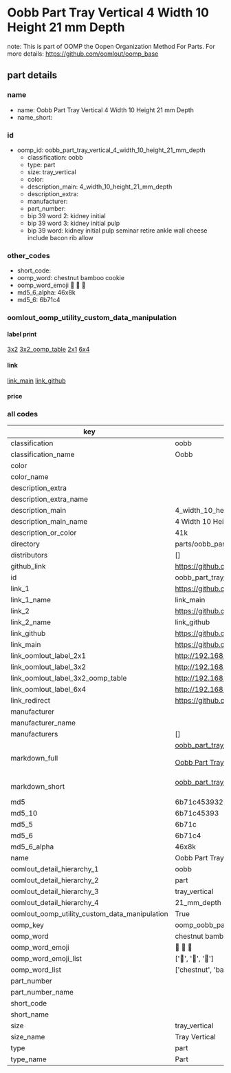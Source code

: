 # Oobb Part Tray Vertical 4 Width 10 Height 21 mm Depth  

note: This is part of OOMP the Oopen Organization Method For Parts. For more details: https://github.com/oomlout/oomp_base

##  part details
  







### name
* name: Oobb Part Tray Vertical 4 Width 10 Height 21 mm Depth
* name_short: 
### id
* oomp_id: oobb_part_tray_vertical_4_width_10_height_21_mm_depth
  * classification: oobb
  * type: part
  * size: tray_vertical
  * color: 
  * description_main: 4_width_10_height_21_mm_depth
  * description_extra: 
  * manufacturer: 
  * part_number: 
  * bip 39 word 2: kidney initial
  * bip 39 word 3: kidney initial pulp
  * bip 39 word: kidney initial pulp seminar retire ankle wall cheese include bacon rib allow

### other_codes
* short_code: 
* oomp_word: chestnut bamboo cookie
* oomp_word_emoji :chestnut: :bamboo: :cookie:
* md5_6_alpha: 46x8k
* md5_6: 6b71c4






### oomlout_oomp_utility_custom_data_manipulation
#### label print
[3x2](http://192.168.1.245:1112/?label=oomp%2046x8k)
[3x2_oomp_table](http://192.168.1.108:1112/?label=oomp%2046x8k)
[2x1](http://192.168.1.242:1112/?label=oomp%2046x8k)
[6x4](http://192.168.1.55:1112/?label=oomp%2046x8k)    

#### link

[link_main](https://github.com/oomlout/oomlout_oomp_version_1_messy/tree/main/parts/oobb_part_tray_vertical_4_width_10_height_21_mm_depth) [link_github](https://github.com/oomlout/oomlout_oomp_version_1_messy/tree/main/parts/oobb_part_tray_vertical_4_width_10_height_21_mm_depth)                             

#### price







### all codes 
| key | value |  
| --- | --- |  
| classification | oobb |  
| classification_name | Oobb |  
| color |  |  
| color_name |  |  
| description_extra |  |  
| description_extra_name |  |  
| description_main | 4_width_10_height_21_mm_depth |  
| description_main_name | 4 Width 10 Height 21 mm Depth |  
| description_or_color | 41k |  
| directory | parts/oobb_part_tray_vertical_4_width_10_height_21_mm_depth |  
| distributors | [] |  
| github_link | https://github.com/oomlout/oomlout_oomp_part_src/tree/main/parts/oobb_part_tray_vertical_4_width_10_height_21_mm_depth |  
| id | oobb_part_tray_vertical_4_width_10_height_21_mm_depth |  
| link_1 | https://github.com/oomlout/oomlout_oomp_version_1_messy/tree/main/parts/oobb_part_tray_vertical_4_width_10_height_21_mm_depth |  
| link_1_name | link_main |  
| link_2 | https://github.com/oomlout/oomlout_oomp_version_1_messy/tree/main/parts/oobb_part_tray_vertical_4_width_10_height_21_mm_depth |  
| link_2_name | link_github |  
| link_github | https://github.com/oomlout/oomlout_oomp_version_1_messy/tree/main/parts/oobb_part_tray_vertical_4_width_10_height_21_mm_depth |  
| link_main | https://github.com/oomlout/oomlout_oomp_version_1_messy/tree/main/parts/oobb_part_tray_vertical_4_width_10_height_21_mm_depth |  
| link_oomlout_label_2x1 | http://192.168.1.242:1112/?label=oomp%2046x8k |  
| link_oomlout_label_3x2 | http://192.168.1.245:1112/?label=oomp%2046x8k |  
| link_oomlout_label_3x2_oomp_table | http://192.168.1.108:1112/?label=oomp%2046x8k |  
| link_oomlout_label_6x4 | http://192.168.1.55:1112/?label=oomp%2046x8k |  
| link_redirect | https://github.com/oomlout/oomlout_oomp_version_1_messy/tree/main/parts/oobb_part_tray_vertical_4_width_10_height_21_mm_depth |  
| manufacturer |  |  
| manufacturer_name |  |  
| manufacturers | [] |  
| markdown_full | [oobb_part_tray_vertical_4_width_10_height_21_mm_depth](none)<br>[](none)<br>[Oobb Part Tray Vertical 4 Width 10 Height 21 Mm Depth](none)<br><br> |  
| markdown_short | [oobb_part_tray_vertical_4_width_10_height_21_mm_depth](none)<br><br> |  
| md5 | 6b71c45393273ed424dbfc395adcfbd3 |  
| md5_10 | 6b71c45393 |  
| md5_5 | 6b71c |  
| md5_6 | 6b71c4 |  
| md5_6_alpha | 46x8k |  
| name | Oobb Part Tray Vertical 4 Width 10 Height 21 mm Depth |  
| oomlout_detail_hierarchy_1 | oobb |  
| oomlout_detail_hierarchy_2 | part |  
| oomlout_detail_hierarchy_3 | tray_vertical |  
| oomlout_detail_hierarchy_4 | 21_mm_depth |  
| oomlout_oomp_utility_custom_data_manipulation | True |  
| oomp_key | oomp_oobb_part_tray_vertical_4_width_10_height_21_mm_depth |  
| oomp_word | chestnut bamboo cookie |  
| oomp_word_emoji | :chestnut: :bamboo: :cookie: |  
| oomp_word_emoji_list | [':chestnut:', ':bamboo:', ':cookie:'] |  
| oomp_word_list | ['chestnut', 'bamboo', 'cookie'] |  
| part_number |  |  
| part_number_name |  |  
| short_code |  |  
| short_name |  |  
| size | tray_vertical |  
| size_name | Tray Vertical |  
| type | part |  
| type_name | Part |  
